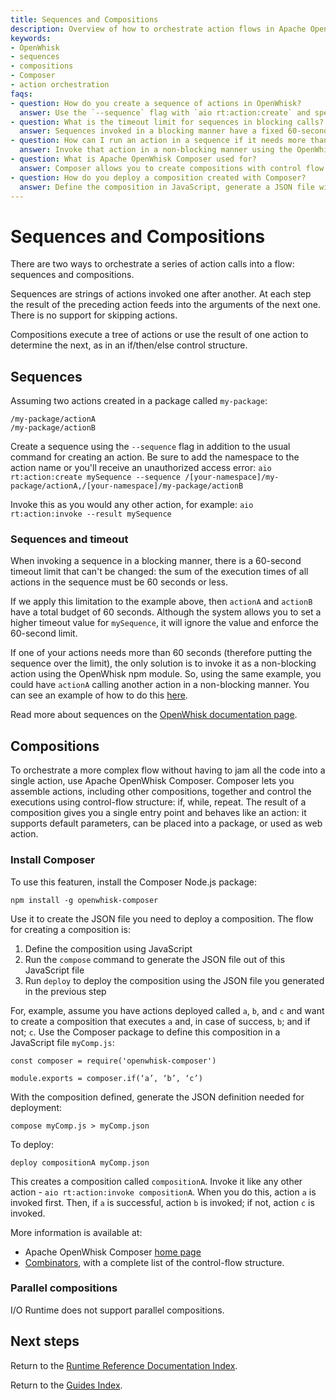 ```yaml
---
title: Sequences and Compositions
description: Overview of how to orchestrate action flows in Apache OpenWhisk using sequences and compositions, including creation, invocation, limitations, and use of Composer.
keywords:
- OpenWhisk
- sequences
- compositions
- Composer
- action orchestration
faqs:
- question: How do you create a sequence of actions in OpenWhisk?
  answer: Use the `--sequence` flag with `aio rt:action:create` and specify actions with their full namespace. For example, `aio rt:action:create mySequence --sequence /namespace/package/actionA,/namespace/package/actionB`.
- question: What is the timeout limit for sequences in blocking calls?
  answer: Sequences invoked in a blocking manner have a fixed 60-second timeout for the total execution of all actions combined.
- question: How can I run an action in a sequence if it needs more than 60 seconds to execute?
  answer: Invoke that action in a non-blocking manner using the OpenWhisk npm module inside another action to avoid the 60-second blocking limit.
- question: What is Apache OpenWhisk Composer used for?
  answer: Composer allows you to create compositions with control flow logic like conditional branching and loops, enabling complex action orchestration beyond simple sequences.
- question: How do you deploy a composition created with Composer?
  answer: Define the composition in JavaScript, generate a JSON file with `compose myComp.js > myComp.json`, then deploy using `deploy compositionName myComp.json`.
---
```

# Sequences and Compositions

There are two ways to orchestrate a series of action calls into a flow: sequences and compositions.

Sequences are strings of actions invoked one after another. At each step the result of the preceding action feeds into the arguments of the next one. There is no support for skipping actions.

Compositions execute a tree of actions or use the result of one action to determine the next, as in an if/then/else control structure.

## Sequences

Assuming two actions created in a package called `my-package`:

```
/my-package/actionA
/my-package/actionB
```

Create a sequence using the `--sequence` flag in addition to the usual command for creating an action. Be sure to add the namespace to the action name or you'll receive an unauthorized access error:
`aio rt:action:create mySequence --sequence /[your-namespace]/my-package/actionA,/[your-namespace]/my-package/actionB`

Invoke this as you would any other action, for example:
`aio rt:action:invoke --result mySequence`

### Sequences and timeout

When invoking a sequence in a blocking manner, there is a 60-second timeout limit that can't be changed: the sum of the execution times of all actions in the sequence must be 60 seconds or less. 

If we apply this limitation to the example above, then `actionA` and `actionB` have a total budget of 60 seconds. Although the system allows you to set a higher timeout value for `mySequence`, it will ignore the value and enforce the 60-second limit.

If one of your actions needs more than 60 seconds (therefore putting the sequence over the limit), the only solution is to invoke it as a non-blocking action using the OpenWhisk npm module. So, using the same example, you could have `actionA` calling another action in a non-blocking manner. You can see an example of how to do this [here](../asynchronous-calls.md).

Read more about sequences on the [OpenWhisk documentation page](https://github.com/apache/incubator-openwhisk/blob/master/docs/actions.md#creating-action-sequences).

## Compositions

To orchestrate a more complex flow without having to jam all the code into a single action, use Apache OpenWhisk Composer. Composer lets you assemble actions, including other compositions, together and control the executions using control-flow structure: if, while, repeat. The result of a composition gives you a single entry point and behaves like an action: it supports default parameters, can be placed into a package, or used as web action.

### Install Composer

To use this featuren, install the Composer Node.js package:

```
npm install -g openwhisk-composer
```

Use it to create the JSON file you need to deploy a composition. The flow for creating a composition is:

1. Define the composition using JavaScript
2. Run the `compose` command to generate the JSON file out of this JavaScript file
3. Run `deploy` to deploy the composition using the JSON file you generated in the previous step

For, example, assume you have actions deployed called `a`, `b`, and `c` and want to create a composition that executes `a` and, in case of success, `b`; and if not;  `c`. Use the Composer package to define this composition in a JavaScript file `myComp.js`: 

```
const composer = require('openwhisk-composer')

module.exports = composer.if(‘a’, ‘b’, ‘c’)
```

With the composition defined, generate the JSON definition needed for deployment:

```
compose myComp.js > myComp.json
```

To deploy:

```
deploy compositionA myComp.json
```

This creates a composition called `compositionA`. Invoke it like any other action - `aio rt:action:invoke compositionA`. When you do this, action `a` is invoked first. Then, if `a` is successful, action `b` is invoked; if not, action `c` is invoked.

More information is available at:

* Apache OpenWhisk Composer [home page]( https://github.com/apache/incubator-openwhisk-composer)
* [Combinators](https://github.com/apache/incubator-openwhisk-composer/blob/master/docs/COMBINATORS.md), with a complete list of the control-flow structure.

### Parallel compositions

I/O Runtime does not support parallel compositions.

## Next steps

Return to the [Runtime Reference Documentation Index](index.md).

Return to the [Guides Index](../../index.md).
